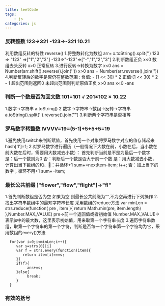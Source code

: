 ```yaml
---
title: leetCode
tags:
    - js
categories: js
---
```


### 反转整数 123->321  -123->-321 10.21
利用数组反转的特性 reverse()
1.将整数转化为数组 
  arr= x.toString().split('') 
  123 => "123" =>["1","2","3"] 
  -123=>"-123"=>["-","1","2","3"]
2.判断数组正负 
  x<0 数组去头反转
  x>0 正常反转
3.进行反转->转换为数字
  x<0  ans = Number(arr.shift().reverse().join('')) 
  x>0  ans = Number(arr.reverse().join(''))
4.判断反转后的数字是否仍在整数范围 : 
  负值: - (1 << 30) * 2  正值:(1 << 30) * 2 - 1
  超出范围则返回0
  未超出范围则判断原值正负 x>0 ans x<0 -ans

### 判断一个数是否为回文数 101=101 √  201≠102 × 10.22
1.数字->字符串 a.toString()
2.数字->字符串->数组->反转->字符串 a.toString().split('').reverse().join("")
3.判断两个字符串是否相等

### 罗马数字转整数 IVVVV=19=(5-1)+5+5+5=19
1.避免使用switch来判断赋值，首先使用一个对象将罗马数字对应的值存储起来 hash['I']=1;
2.对罗马数字进行遍历（一般情况下大数在前，小数在后，当小数在前大数在后时，需要用大数减去小数）：
  首先判断当前是不是为最后一个数字
  是：后一个数则为0
  否：判断后一个数是否大于前一个数
     是：用大数减去小数，计算出当下数组的和，🐖：并循环+1  sum+=nextItem-item; i++;
     否：加上当下的数字；循环不用+1 sum+=item;

### 最长公共前缀 ["flower","flow","flight"]->"fl"
1.首先判断数组是否为空 如果为空 则最长公共前缀为"",不为空再进行下列操作
2.找出字符串数组中的最短字符串长度 采用数组的reduce方法
  var minLen = strs.reduce(function( pre , item ){
    return Math.min(pre, item.length)
  },Number.MAX_VALUE)
  pre->前一个返回值或者初始值
  Number.MAX_VALUE->表示js中的最大数，这里表示初始值，用来取第一个字符串长度
3.遍历字符串数组，取第一个字符串的第一个字符，判断是否每一个字符串第一个字符均为它，采用数组的every()方法
```
  for(var i=0;i<minLen;i++){
     var s=strs[0][i]
     var f = strs.every(function(item){
        return item[i]===s;
     })
     if(f){
          ans+=s;
     }else{
          break;
     }
  }
```
### 有效的括号
